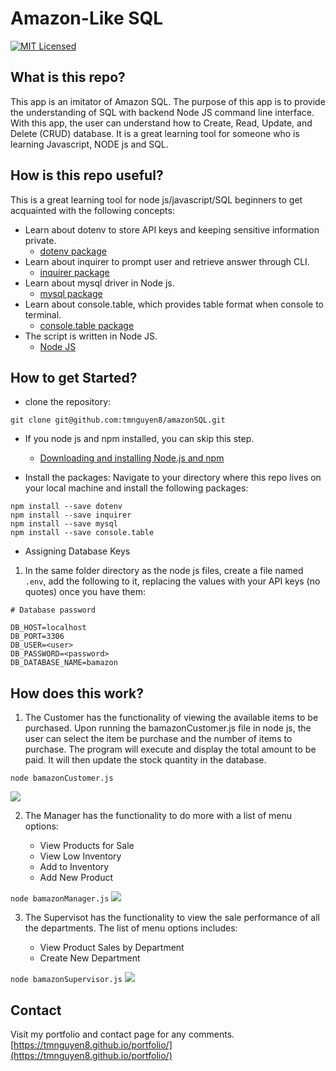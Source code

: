 # Amazon-Like SQL
[![MIT Licensed](https://img.shields.io/badge/license-MIT-blue.svg)](LICENSE)


## What is this repo?
This app is an imitator of Amazon SQL. The purpose of this app is to provide the understanding of SQL with backend Node JS command line interface. With this app, the user can understand how to Create, Read, Update, and Delete (CRUD) database. It is a great learning tool for someone who is learning Javascript, NODE js and SQL.

## How is this repo useful?
This is a great learning tool for node js/javascript/SQL beginners to get acquainted with the following concepts:
  * Learn about dotenv to store API keys and keeping sensitive information private.
    * [dotenv package](https://www.npmjs.com/package/dotenv)
  * Learn about inquirer to prompt user and retrieve answer through CLI.
    * [inquirer package](https://www.npmjs.com/package/inquirer)
  * Learn about mysql driver in Node js. 
    * [mysql package](https://www.npmjs.com/package/mysql)
  * Learn about console.table, which provides table format when console to terminal.
    * [console.table package](https://www.npmjs.com/package/console.table)
  * The script is written in Node JS.
    * [Node JS](https://nodejs.org/en/)


## How to get Started?
* clone the repository:
```git
git clone git@github.com:tmnguyen8/amazonSQL.git
```
* If you node js and npm installed, you can skip this step.
  * [Downloading and installing Node.js and npm](https://docs.npmjs.com/downloading-and-installing-node-js-and-npm)

* Install the packages:
Navigate to your directory where this repo lives on your local machine and install the following packages:
```git
npm install --save dotenv
npm install --save inquirer
npm install --save mysql
npm install --save console.table
```
* Assigning Database Keys
1. In the same folder directory as the node js files, create a file named ```.env```, add the following to it, replacing the values with your API keys (no quotes) once you have them:
```git
# Database password

DB_HOST=localhost
DB_PORT=3306
DB_USER=<user>
DB_PASSWORD=<password>
DB_DATABASE_NAME=bamazon
```
## How does this work?
1. The Customer has the functionality of viewing the available items to be purchased. Upon running the bamazonCustomer.js file in node js, the user can select the item be purchase and the number of items to purchase. The program will execute and display the total amount to be paid. It will then update the stock quantity in the database.

 ```node bamazonCustomer.js```

 ![](./Assets/gif/concert-this-ex.gif)

2. The Manager has the functionality to do more with a list of menu options:

    * View Products for Sale
    * View Low Inventory
    * Add to Inventory
    * Add New Product

 ```node bamazonManager.js```
  ![](./Assets/gif/spotify-this-ex.gif)

3. The Supervisot has the functionality to view the sale performance of all the departments. The list of menu options includes:

   * View Product Sales by Department
   * Create New Department

 ```node bamazonSupervisor.js```
  ![](./Assets/gif/movie-this-ex.gif)


## Contact

Visit my portfolio and contact page for any comments.
[https://tmnguyen8.github.io/portfolio/](https://tmnguyen8.github.io/portfolio/)


